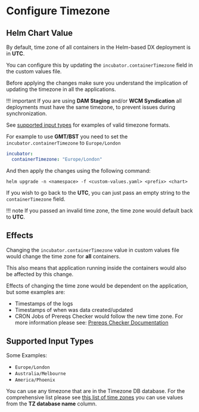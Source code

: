 # Configure Timezone

## Helm Chart Value

By default, time zone of all containers in the Helm-based DX deployment is in **UTC**. 

You can configure this by updating the `incubator.containerTimezone` field in the custom values file.

Before applying the changes make sure you understand the implication of updating the timezone in all the applications. 

!!! important
    If you are using **DAM Staging** and/or **WCM Syndication** all deployments must have the same timezone, to prevent issues during synchronization.

See [supported input types](#supported-input-types) for examples of valid timezone formats.

For example to use **GMT/BST** you need to set the `incubator.containerTimezone` to `Europe/London`
```yaml
incubator:
  containerTimezone: "Europe/London"
```

And then apply the changes using the following command:

`helm upgrade -n <namespace> -f <custom-values.yaml> <prefix> <chart>`


If you wish to go back to the **UTC**, you can just pass an empty string to the `containerTimezone` field.

!!! note
    If you passed an invalid time zone, the time zone would default back to **UTC**.

## Effects

Changing the `incubator.containerTimezone` value in custom values file would change the time zone for **all** containers.

This also means that application running inside the containers would also be affected by this change.

Effects of changing the time zone would be dependent on the application, but some examples are:

- Timestamps of the logs
- Timestamps of when was data created/updated
- CRON Jobs of Prereqs Checker would follow the new time zone.
  For more information please see: [Prereqs Checker Documentation](../optional-core-prereqs-checker/?h=prereqs#automatic-running-of-checks)

## Supported Input Types

Some Examples:

- `Europe/London`
- `Australia/Melbourne`
- `America/Phoenix`

You can use any timezone that are in the Timezone DB database. For the comprehensive list please see [this list of time zones](https://en.wikipedia.org/wiki/List_of_tz_database_time_zones) you can use values from the **TZ database name** column.
